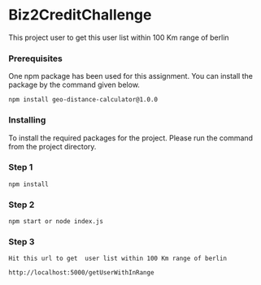 # Biz2CreditChallenge
 
This project user to get this user list within 100 Km range of berlin

### Prerequisites

One npm package has been used for this assignment. You can install the package by the command given below.

```
npm install geo-distance-calculator@1.0.0
```

### Installing

To install the required packages for the project. Please run the command from the project directory.

### Step 1

```
npm install
```

### Step 2

```
npm start or node index.js
```


### Step 3

```
Hit this url to get  user list within 100 Km range of berlin

http://localhost:5000/getUserWithInRange

```
